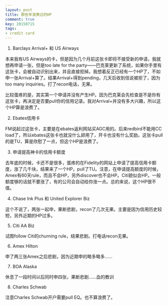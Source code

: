 ```yaml
---
layout: post
title: 那些年浪费过的HP
comment: true
key: 20150715
tags:
- credit card
---
```


1. Barclays Arrival+ 和 US Airways

本来我有US Airways的卡，但是因为几个月前这张卡即将不接受新的申请，我就想再申请一张，但是too late for the party——巴克莱更新了系统，如果你手里有这张卡，会被自动识别出来，并且直接拒掉。我想着反正已经有一个HP了，不如申一张Arrival+算了。结果Arrival+得到pending，几天后收到信说被拒了，因为too many inquiries。打了recon电话，无果。

比较蛋疼的是，其实第一个申请并没有产生HP。因为巴克莱会先检查是不是你有这张卡，再决定是否要pull你的信用记录。我对Arrival+并没有多大兴趣，所以这个HP算是浪费了。

2. Ebates信用卡

FM说起过这张卡，主要是在ebates返利网站买AGC用的。后来redbird不能用CC load了，所以ebates这张卡也就没什么卵用了，开卡也没有什么奖励。这张卡pull的是TU，算是欣慰了一点，但这个HP是浪费了。

3. 申请提高神卡的信用卡额度

去年底的时候，卡还不是很多，蛋疼的在Fidelity的网站上申请了提高信用卡额度，涨了几千块，结果来了一个HP，pull了TU。注意，在申请提高额度的时候，Amex有60天rule，而且不会HP，另外discover也不会HP。Citi貌似会HP。一般额度够的话就不要涨了，有的公司会自动给你涨一点。总的来说，这个HP很不值。

4. Chase Ink Plus 和 United Explorer Biz

这个不说了，两张一起申，果断悲剧，recon了几次无果。主要是因为信用历史较短，另外近期的HP过多。

5. Citi AA Biz

试图follow Citi的churning rule，结果悲剧。打电话recon无果。

6. Amex Hilton

申了两三张Amex之后悲剧，因为近期申的略多略多……

7. BOA Alaska

休息了一段时间以后同时申四张，果断悲剧……血的教训

8. Charles Schwab

注意Charles Schwab开户需要pull EQ。也不算浪费了。